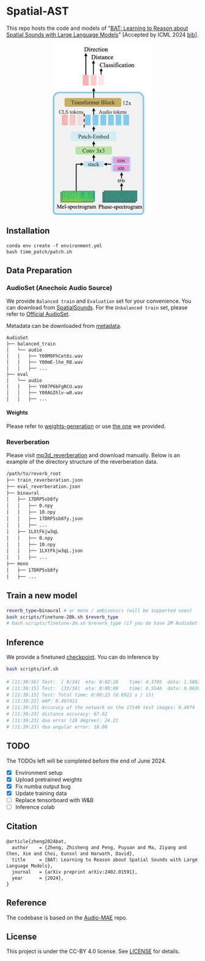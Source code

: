 # Spatial-AST

This repo hosts the code and models of "[BAT: Learning to Reason about Spatial Sounds with Large Language Models](https://arxiv.org/abs/2402.01591)" [Accepted by ICML 2024 [bib](https://github.com/zszheng147/Spatial-AST#citation)].


<p align="center">
  <img align="middle" height="450" src="assets/Spatial-AST.png"/>
</p>

## Installation
```
conda env create -f environment.yml
bash timm_patch/patch.sh
```

## Data Preparation
### AudioSet (Anechoic Audio Source)
We provide `Balanced train` and `Evaluation` set for your convenience. You can download from [SpatialSounds](https://huggingface.co/datasets/zhisheng01/SpatialSounds/tree/main/AudioSet). 
For the `Unbalanced train` set, please refer to [Official AudioSet](https://research.google.com/audioset/download.html).

Metadata can be downloaded from [metadata](https://huggingface.co/datasets/zhisheng01/SpatialSounds/tree/main/AudioSet/metadata).
```
AudioSet
├── balanced_train
│   └── audio
│   │   ├── Y00M9FhCet6s.wav
│   │   ├── Y00mE-lhe_R8.wav
│   │   ├── ...
├── eval
│   └── audio
│   │   ├── Y007P6bFgRCU.wav
│   │   ├── Y00AGIhlv-w0.wav
│   │   ├── ...
```
#### Weights
Please refer to [weights-generation](https://github.com/zszheng147/Spatial-AST/blob/main/data/audioset-weight/gen_weight.py) or use [the one](https://huggingface.co/datasets/zhisheng01/SpatialSounds/tree/main/AudioSet/metadata/weights) we provided.

### Reverberation
Please visit [mp3d_reverberation](https://huggingface.co/datasets/zhisheng01/SpatialSounds/blob/main/mp3d_reverb.zip) and download manually. Below is an example of the directory structure of the reverberation data.
```bash
/path/to/reverb_root
├── train_reverberation.json
├── eval_reverberation.json
├── binaural
│   ├── 17DRP5sb8fy
│   │   ├── 0.npy
│   │   ├── 10.npy
│   │   ├── 17DRP5sb8fy.json
│   │   ├── ...
│   ├── 1LXtFkjw3qL
│   │   ├── 0.npy
│   │   ├── 10.npy
│   │   ├── 1LXtFkjw3qL.json
│   │   ├── ...
├── mono
│   ├── 17DRP5sb8fy
│   ├── ...
```

## Train a new model
```bash
reverb_type=binaural # or mono / ambisonics (will be supported soon)
bash scripts/finetune-20k.sh $reverb_type
# bash scripts/finetune-2m.sh $reverb_type (if you do have 2M AudioSet data)
```

## Inference
We provide a finetuned [checkpoint](https://huggingface.co/datasets/zhisheng01/SpatialSounds/blob/main/SpatialAST/finetuned.pth).
You can do inference by 
```bash
bash scripts/inf.sh

# [11:38:56] Test:  [ 0/34]  eta: 0:02:28    time: 4.3705  data: 1.5862  max mem: 3805
# [11:39:15] Test:  [33/34]  eta: 0:00:00    time: 0.5546  data: 0.0026  max mem: 3850
# [11:39:15] Test: Total time: 0:00:23 (0.6922 s / it)
# [11:39:22] mAP: 0.497411
# [11:39:23] Accuracy of the network on the 17148 test images: 0.4974
# [11:39:23] distance accuracy: 67.62
# [11:39:23] doa error (20 degree): 24.21
# [11:39:23] doa angular error: 18.00
```
## TODO
The TODOs left will be completed before the end of June 2024.
- [x] Environment setup
- [x] Upload pretrained weights
- [x] Fix numba output bug
- [x] Update training data
- [ ] Replace tensorboard with W&B
- [ ] Inference colab

## Citation
```
@article{zheng2024bat,
  author    = {Zheng, Zhisheng and Peng, Puyuan and Ma, Ziyang and Chen, Xie and Choi, Eunsol and Harwath, David},
  title     = {BAT: Learning to Reason about Spatial Sounds with Large Language Models},
  journal   = {arXiv preprint arXiv:2402.01591},
  year      = {2024},
}
```
## Reference
The codebase is based on the [Audio-MAE](https://github.com/facebookresearch/AudioMAE/tree/main) repo.

## License
This project is under the CC-BY 4.0 license. See [LICENSE](LICENSE) for details.